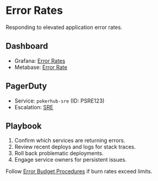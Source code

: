 # Error Rates

Responding to elevated application error rates.

## Dashboard
- Grafana: [Error Rates](../../infrastructure/observability/error-rates-dashboard.json)
- Metabase: [Error Rate](../analytics-dashboards.md#error-rate-1)

## PagerDuty
- Service: `pokerhub-sre` (ID: PSRE123)
- Escalation: [SRE](https://pokerhub.pagerduty.com/escalation_policies/PABC123)

## Playbook
1. Confirm which services are returning errors.
2. Review recent deploys and logs for stack traces.
3. Roll back problematic deployments.
4. Engage service owners for persistent issues.

Follow [Error Budget Procedures](../error-budget-procedures.md) if burn rates exceed limits.
